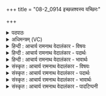 +++
title = "08-2_0914 इच्छन्नश्वस्य यच्छिरः"

+++
<details><summary>पदपाठः</summary>

इ꣡च्छ꣢न्। अ꣡श्व꣢꣯स्य। यत्। शि꣡रः꣢꣯। प꣡र्वते꣢꣯षु। अ꣡प꣢꣯श्रितम्। अ꣡प꣢꣯। श्रि꣣तम्। त꣢त्। वि꣣दत्। शर्यणा꣡व꣢ति। ९१४।
</details>

<details><summary>अधिमन्त्रम् (VC)</summary>

- इन्द्रः
- गोतमो राहूगणः
- गायत्री
- षड्जः
</details>

<details><summary>हिन्दी : आचार्य रामनाथ वेदालंकार - विषयः</summary>

अगले मन्त्र में पुनः जगदीश्वर का कर्म वर्णित है।
</details>

<details><summary>हिन्दी : आचार्य रामनाथ वेदालंकार - पदार्थः</summary>

पदार्थान्वयभाषाः -  इन्द्र जगदीश्वर(अश्वस्य)अन्तरिक्ष में व्याप्त बादल के(पर्वतेषु)पहाड़ों पर(अपश्रितम्)गिरे हुए(यत्)जिस(शिरः)जीर्ण-शीर्ण जल को(इच्छन्)फिर से भाप बनाना चाहता है(तत्)उस जल को वह(शर्यणावति)नदियों से युक्त समुद्र में(विदत्)पा लेता है। अभिप्राय यह है कि जो बादल का जल भूमि पर बरस कर नदियों द्वारा समुद्र में चला जाता है,उसे फिर वह सूर्य द्वारा भाप बनाकर अन्तरिक्ष में ले जाकर बादल के रूप में परिणत कर देता है ॥२॥
</details>

<details><summary>हिन्दी : आचार्य रामनाथ वेदालंकार - भावार्थः</summary>

भावार्थभाषाः -  बादल से वर्षा और बरसे हुए जल से फिर बादल का निर्माण इस चक्र को जगदीश्वर ही चला रहा है। यदि ऐसी उसकी की हुई सुव्यवस्था न होती तो यह भूमण्डल शुष्क एवं वृक्ष-ओषधि-लता आदि से विहीन हो जाता ॥२॥ इस मन्त्र पर सायणाचार्य द्वारा प्रोक्त इतिहास एवं उसका प्रत्याख्यान पूर्वार्चिक मन्त्र क्रमाङ्क १७९ के भाष्य में देखना चाहिए ॥
</details>

<details><summary>संस्कृत : आचार्य रामनाथ वेदालंकार - विषयः</summary>

अथ पुनर्जगदीश्वरकर्म वर्णयति।
</details>

<details><summary>संस्कृत : आचार्य रामनाथ वेदालंकार - पदार्थः</summary>

पदार्थान्वयभाषाः -  इन्द्रः जगदीश्वरः(अश्वस्य)अन्तरिक्षे व्याप्तस्य मेघस्य(पर्वतेषु)शैलेषु(अपश्रितम्)पतितम्(यत् शिरः)शीर्णम् उदकम्(इच्छन्)पुनः वाष्पतां नेतुम् वाञ्छन् भवति(तत्)उदकम् सः(शर्यणावति)शर्यणाः नद्यः शृणन्ति कूलानि तद्वान् शर्यणावान् समुद्रः तस्मिन् समुद्रे(विदत्)लभते। यन्मेघोदकं भूमौ पतित्वा नदीभिः समुद्रं गच्छति तज्जगदीश्वरः पुनरपि वाष्पीकृत्यान्तरिक्षं नीत्वा मेघरूपेण परिणमयतीति भावः ॥२॥२
</details>

<details><summary>संस्कृत : आचार्य रामनाथ वेदालंकार - भावार्थः</summary>

भावार्थभाषाः -  मेघाद् वृष्टिर्वृष्टाज्जलाच्च पुनर्मेघ इति चक्रं जगदीश्वर एव चालयति। यदीदृशी तत्कृता सुव्यवस्था नाभविष्यत् तर्हि भूमण्डलमिदं शुष्कं वृक्षौषधिलतादिविहीनं चावर्तिष्यत ॥२॥ एतन्मन्त्रविषयकः सायणाचार्यप्रोक्त इतिहासस्तत्प्रत्याख्यानं च पूर्वार्चिके १७९ संख्यकमन्त्रस्य भाष्ये द्रष्टव्यम् ॥
</details>

<details><summary>संस्कृत : आचार्य रामनाथ वेदालंकार - पादटिप्पनी</summary>

टिप्पणी:   १. ऋ० १।८४।१४, अथ० २०।४१।२। २. ऋग्भाष्ये दयानन्दर्षिर्मन्त्रमेतं ‘यथा सूर्योऽन्तरिक्षमाश्रितं मेघं छित्त्वा भूमौ निपातयति तथैव पर्वतदुर्गाश्रितमपि शत्रुं हत्वा भूमौ निपातयेत्’ इति विषये व्याख्यातवान्।
</details>